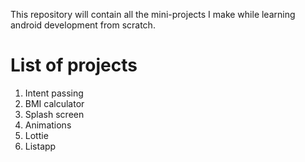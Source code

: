 This repository will contain all the mini-projects I make while learning android development from scratch.

# List of projects

1. Intent passing
2. BMI calculator
3. Splash screen
4. Animations
5. Lottie
6. Listapp